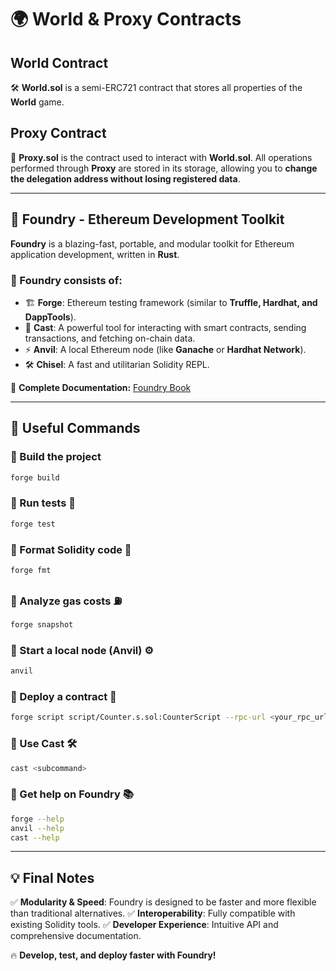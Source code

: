 # 🌍 World & Proxy Contracts

## **World Contract**

🛠 **World.sol** is a semi-ERC721 contract that stores all properties of the **World** game.

## **Proxy Contract**

🔄 **Proxy.sol** is the contract used to interact with **World.sol**. All operations performed through **Proxy** are stored in its storage, allowing you to **change the delegation address without losing registered data**.

---

## **🚀 Foundry - Ethereum Development Toolkit**

**Foundry** is a blazing-fast, portable, and modular toolkit for Ethereum application development, written in **Rust**.

### **📌 Foundry consists of:**

- 🏗 **Forge**: Ethereum testing framework (similar to **Truffle, Hardhat, and DappTools**).
- 🔧 **Cast**: A powerful tool for interacting with smart contracts, sending transactions, and fetching on-chain data.
- ⚡ **Anvil**: A local Ethereum node (like **Ganache** or **Hardhat Network**).
- 🛠 **Chisel**: A fast and utilitarian Solidity REPL.

📖 **Complete Documentation:** [Foundry Book](https://book.getfoundry.sh/)

---

## **🚀 Useful Commands**

### **📌 Build the project**
```sh
forge build
```

### **📌 Run tests** 🧪
```sh
forge test
```

### **📌 Format Solidity code** 🎨
```sh
forge fmt
```

### **📌 Analyze gas costs** ⛽
```sh
forge snapshot
```

### **📌 Start a local node (Anvil)** ⚙️
```sh
anvil
```

### **📌 Deploy a contract** 🚀
```sh
forge script script/Counter.s.sol:CounterScript --rpc-url <your_rpc_url> --private-key <your_private_key>
```

### **📌 Use Cast** 🛠
```sh
cast <subcommand>
```

### **📌 Get help on Foundry** 📚
```sh
forge --help
anvil --help
cast --help
```

---

## **💡 Final Notes**
✅ **Modularity & Speed**: Foundry is designed to be faster and more flexible than traditional alternatives.
✅ **Interoperability**: Fully compatible with existing Solidity tools.
✅ **Developer Experience**: Intuitive API and comprehensive documentation.

🔥 **Develop, test, and deploy faster with Foundry!**
